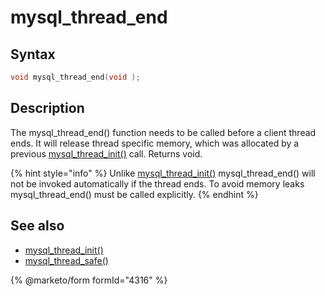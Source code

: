 # mysql\_thread\_end

## Syntax

```c
void mysql_thread_end(void );
```

## Description

The mysql\_thread\_end() function needs to be called before a client thread ends. It will release thread specific memory, which was allocated by a previous [mysql\_thread\_init()](mysql_thread_init.md) call. Returns void.

{% hint style="info" %}
Unlike [mysql\_thread\_init()](mysql_thread_init.md) mysql\_thread\_end() will not be invoked automatically if the thread ends. To avoid memory leaks mysql\_thread\_end() must be called explicitly.
{% endhint %}

## See also

* [mysql\_thread\_init()](mysql_thread_init.md)
* [mysql\_thread\_safe()](mysql_thread_safe.md)


{% @marketo/form formId="4316" %}
